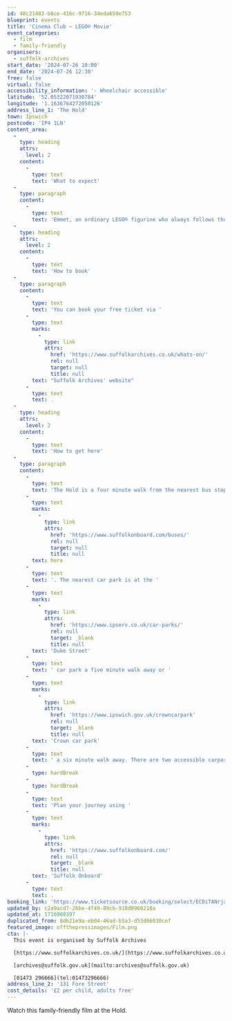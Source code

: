 ```yaml
---
id: 48c21482-b8ce-416c-9716-34eda659e753
blueprint: events
title: 'Cinema Club – LEGO® Movie'
event_categories:
  - film
  - family-friendly
organisers:
  - suffolk-archives
start_date: '2024-07-26 10:00'
end_date: '2024-07-26 12:30'
free: false
virtual: false
accessibility_information: '- Wheelchair accessible'
latitude: '52.05322071930784'
longitude: '1.1636764272050126'
address_line_1: 'The Hold'
town: Ipswich
postcode: 'IP4 1LN'
content_area:
  -
    type: heading
    attrs:
      level: 2
    content:
      -
        type: text
        text: 'What to expect'
  -
    type: paragraph
    content:
      -
        type: text
        text: 'Emmet, an ordinary LEGO® figurine who always follows the rules, is mistakenly identified as the Special, an extraordinary being and the key to saving the world. He finds himself drafted into a fellowship of strangers on a mission to stop an evil tyrant’s plans to conquer the world. Unfortunately for Emmet, he is hopelessly, and hilariously, unprepared for such a task, but he’ll give it his all nonetheless.'
  -
    type: heading
    attrs:
      level: 2
    content:
      -
        type: text
        text: 'How to book'
  -
    type: paragraph
    content:
      -
        type: text
        text: 'You can book your free ticket via '
      -
        type: text
        marks:
          -
            type: link
            attrs:
              href: 'https://www.suffolkarchives.co.uk/whats-on/'
              rel: null
              target: null
              title: null
        text: "Suffolk Archives' website"
      -
        type: text
        text: .
  -
    type: heading
    attrs:
      level: 2
    content:
      -
        type: text
        text: 'How to get here'
  -
    type: paragraph
    content:
      -
        type: text
        text: 'The Hold is a four minute walk from the nearest bus stop - see the latest bus timetables '
      -
        type: text
        marks:
          -
            type: link
            attrs:
              href: 'https://www.suffolkonboard.com/buses/'
              rel: null
              target: null
              title: null
        text: here
      -
        type: text
        text: '. The nearest car park is at the '
      -
        type: text
        marks:
          -
            type: link
            attrs:
              href: 'https://www.ipserv.co.uk/car-parks/'
              rel: null
              target: _blank
              title: null
        text: 'Duke Street'
      -
        type: text
        text: ' car park a five minute walk away or '
      -
        type: text
        marks:
          -
            type: link
            attrs:
              href: 'https://www.ipswich.gov.uk/crowncarpark'
              rel: null
              target: _blank
              title: null
        text: 'Crown car park'
      -
        type: text
        text: ' a six minute walk away. There are two accessible carpark spaces for blue badge holders in The Hold car park.'
      -
        type: hardBreak
      -
        type: hardBreak
      -
        type: text
        text: 'Plan your journey using '
      -
        type: text
        marks:
          -
            type: link
            attrs:
              href: 'https://www.suffolkonboard.com/'
              rel: null
              target: _blank
              title: null
        text: 'Suffolk Onboard'
      -
        type: text
        text: .
booking_link: 'https://www.ticketsource.co.uk/booking/select/ECDiTANrjaXB'
updated_by: c2a9acd7-26be-4f49-89cb-918d0960210a
updated_at: 1716908397
duplicated_from: 8db21e9a-eb04-46ad-b5a3-d53d66030cef
featured_image: offthepressimages/Film.png
cta: |-
  This event is organised by Suffolk Archives

  [https://www.suffolkarchives.co.uk/](https://www.suffolkarchives.co.uk/)

  [archives@suffolk.gov.uk](mailto:archives@suffolk.gov.uk)

  [01473 296666](tel:01473296666)
address_line_2: '131 Fore Street'
cost_details: '£2 per child, adults free'
---
```

Watch this family-friendly film at the Hold.